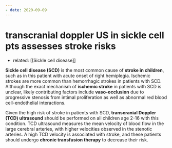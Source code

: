 ```yaml
---
- date: 2020-09-09
---
```


# transcranial doppler US in sickle cell pts assesses stroke risks

- related: [[Sickle cell disease]]

**Sickle cell disease (SCD)** is the most common cause of **stroke in children**, such as in this patient with acute onset of right hemiplegia.  Ischemic strokes are more common than hemorrhagic strokes in patients with SCD.  Although the exact mechanism of **ischemic stroke** in patients with SCD is unclear, likely contributing factors include **vaso-occlusion** due to progressive stenosis from intimal proliferation as well as abnormal red blood cell-endothelial interactions.

Given the high risk of stroke in patients with SCD, **transcranial Doppler (TCD) ultrasound** should be performed on all children age 2-16 with this condition.  TCD ultrasound measures the mean velocity of blood flow in the large cerebral arteries, with higher velocities observed in the stenotic arteries.  A high TCD velocity is associated with stroke, and these patients should undergo **chronic transfusion therapy** to decrease their risk.
